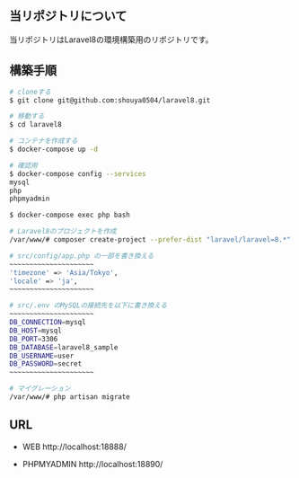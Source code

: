 ## 当リポジトリについて

当リポジトリはLaravel8の環境構築用のリポジトリです。

## 構築手順

```bash
# cloneする
$ git clone git@github.com:shouya0504/laravel8.git

# 移動する
$ cd laravel8

# コンテナを作成する
$ docker-compose up -d

# 確認用
$ docker-compose config --services
mysql
php
phpmyadmin

$ docker-compose exec php bash

# Laravel8のプロジェクトを作成
/var/www/# composer create-project --prefer-dist "laravel/laravel=8.*" .

# src/config/app.php の一部を書き換える
~~~~~~~~~~~~~~~~~~~~~
'timezone' => 'Asia/Tokyo',
'locale' => 'ja',
~~~~~~~~~~~~~~~~~~~~~

# src/.env のMySQLの接続先を以下に書き換える
~~~~~~~~~~~~~~~~~~~~~
DB_CONNECTION=mysql
DB_HOST=mysql
DB_PORT=3306
DB_DATABASE=laravel8_sample
DB_USERNAME=user
DB_PASSWORD=secret
~~~~~~~~~~~~~~~~~~~~~

# マイグレーション
/var/www/# php artisan migrate
```

## URL
- WEB
http://localhost:18888/

- PHPMYADMIN
http://localhost:18890/